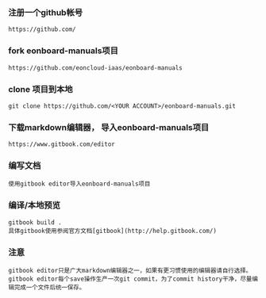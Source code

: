 ### 注册一个github帐号
    
    https://github.com/
    
### fork eonboard-manuals项目
    
    https://github.com/eoncloud-iaas/eonboard-manuals

### clone 项目到本地

    git clone https://github.com/<YOUR ACCOUNT>/eonboard-manuals.git

### 下载markdown编辑器， 导入eonboard-manuals项目

    https://www.gitbook.com/editor

### 编写文档

    使用gitbook editor导入eonboard-manuals项目

### 编译/本地预览

    gitbook build .
    具体gitbook使用参阅官方文档[gitbook](http://help.gitbook.com/)

### 注意
    gitbook editor只是广大markdown编辑器之一，如果有更习惯使用的编辑器请自行选择。
    gitbook editor每个save操作生产一次git commit，为了commit history干净，尽量编辑完成一个文件后统一保存。